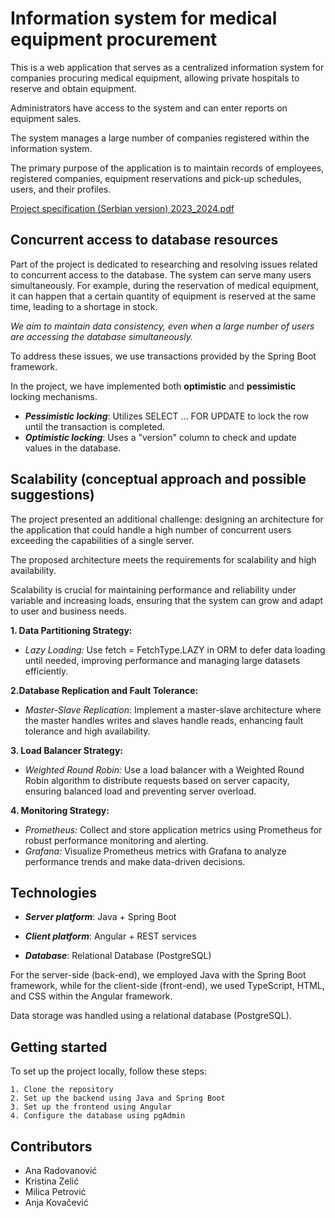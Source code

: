 # Information system for medical equipment procurement

This is a web application that serves as a centralized information system for companies procuring medical equipment, allowing private hospitals to reserve and obtain equipment. 

Administrators have access to the system and can enter reports on equipment sales. 

The system manages a large number of companies registered within the information system. 

The primary purpose of the application is to maintain records of employees, registered companies, equipment reservations and pick-up schedules, users, and their profiles.

[Project specification (Serbian version) 2023_2024.pdf](https://github.com/user-attachments/files/16399129/Specifikacija.projekta.E2-IN.ISA.2023_2024.pdf)

## Concurrent access to database resources

Part of the project is dedicated to researching and resolving issues related to concurrent access to the database. The system can serve many users simultaneously. For example, during the reservation of medical equipment, it can happen that a certain quantity of equipment is reserved at the same time, leading to a shortage in stock. 

*We aim to maintain data consistency, even when a large number of users are accessing the database simultaneously.*

To address these issues, we use transactions provided by the Spring Boot framework.

In the project, we have implemented both **optimistic** and **pessimistic** locking mechanisms.

- ***Pessimistic locking***: Utilizes SELECT ... FOR UPDATE to lock the row until the transaction is completed.
- ***Optimistic locking***: Uses a "version" column to check and update values in the database.

## Scalability (conceptual approach and possible suggestions)

The project presented an additional challenge: designing an architecture for the application that could handle a high number of concurrent users exceeding the capabilities of a single server.

The proposed architecture meets the requirements for scalability and high availability.

Scalability is crucial for maintaining performance and reliability under variable and increasing loads, ensuring that the system can grow and adapt to user and business needs.

**1. Data Partitioning Strategy:**
  - *Lazy Loading:* Use fetch = FetchType.LAZY in ORM to defer data loading until needed, improving performance and managing large datasets efficiently.

**2.Database Replication and Fault Tolerance:**
  - *Master-Slave Replication*: Implement a master-slave architecture where the master handles writes and slaves handle reads, enhancing fault tolerance and high availability.

**3. Load Balancer Strategy:**
  - *Weighted Round Robin:* Use a load balancer with a Weighted Round Robin algorithm to distribute requests based on server capacity, ensuring balanced load and preventing server overload.

**4. Monitoring Strategy:**
  - *Prometheus:* Collect and store application metrics using Prometheus for robust performance monitoring and alerting.
  - *Grafana:* Visualize Prometheus metrics with Grafana to analyze performance trends and make data-driven decisions.

## Technologies

- ***Server platform***: Java + Spring Boot

- ***Client platform***: Angular + REST services

- ***Database***: Relational Database (PostgreSQL)

For the server-side (back-end), we employed Java with the Spring Boot framework, while for the client-side (front-end), we used TypeScript, HTML, and CSS within the Angular framework.

Data storage was handled using a relational database (PostgreSQL).

## Getting started

To set up the project locally, follow these steps:
```
1. Clone the repository
2. Set up the backend using Java and Spring Boot
3. Set up the frontend using Angular
4. Configure the database using pgAdmin
```
## Contributors
- Ana Radovanović
- Kristina Zelić
- Milica Petrović
- Anja Kovačević
